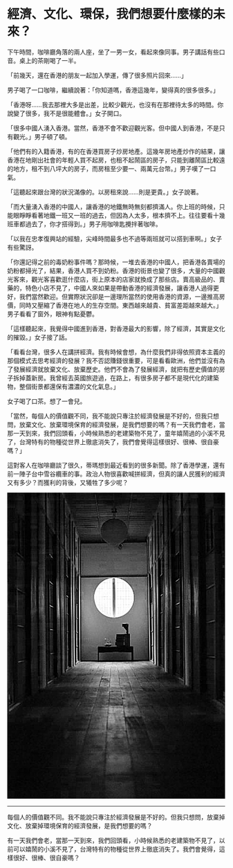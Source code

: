 # 經濟、文化、環保，我們想要什麼樣的未來？

下午時間，咖啡廳角落的兩人座，坐了一男一女，看起來像同事。男子講話有些口音。桌上的茶剛喝了一半。

「前幾天，還在香港的朋友一起加入學運，傳了很多照片回來……」

男子喝了一口咖啡，繼續說著：「你知道嗎，香港這幾年，變得真的很多很多。」

「香港呀……我去那裡大多是出差，比較少觀光，也沒有在那裡待太多的時間。你說變了很多，我不是很能體會。」女子開口。

「很多中國人湧入香港。當然，香港不會不歡迎觀光客。但中國人到香港，不是只有觀光。」男子頓了頓。

「他們有的入籍香港，有的在香港買房子炒房地產。這幾年房地產炒作的結果，讓香港在地剛出社會的年輕人買不起房，也租不起鬧區的房子，只能到離鬧區比較遠的地方，租不到八坪大的房子，而房租至少要一、兩萬元台幣。」男子嘆了一口氣。

「這聽起來跟台灣的狀況滿像的。以房租來說……則是更貴。」女子說著。

「而大量湧入香港的中國人，讓香港的地鐵無時無刻都擠滿人。你上班的時候，只能眼睜睜看著地鐵一班又一班的過去，但因為人太多，根本擠不上。往往要看十幾班車都過去了，你才搭得到。」男子用咖啡匙攪拌著咖啡。

「以我在忠孝復興站的經驗，尖峰時間最多也不過等兩班就可以搭到車啊。」女子有些驚訝。

「你還記得之前的毒奶粉事件嗎？那時候，一堆去香港的中國人，把香港各賣場的奶粉都掃光了，結果，香港人買不到奶粉。香港的街景也變了很多，大量的中國觀光客來，觀光客喜歡逛什麼店，街上原本的店家就換成了那些店。賣高級品的、賣藥的，特色小店不見了，中國人來如果是帶動香港的經濟發展，讓香港人過得更好，我們當然歡迎。但實際狀況卻是一邊理所當然的使用香港的資源，一邊推高房價，同時又壓縮了香港在地人的生存空間。東西越來越貴、貧富差距越來越大。」男子看看了窗外，眼神有點憂鬱。

「這樣聽起來，我覺得中國進到香港，對香港最大的影響，除了經濟，其實是文化的摧毀。」女子接了話。

「看看台灣，很多人在講拼經濟。我有時候會想，為什麼我們非得依照資本主義的那個模式去思考經濟的發展？我不否認賺錢很重要，可是看看歐洲，他們並沒有為了發展經濟就放棄文化、放棄歷史。他們不會為了發展經濟，就把有歷史價值的房子拆掉蓋新房。我曾經去英國旅遊過，在路上，有很多房子都不是現代化的建築物，整個街景都還保有濃濃的文化氣息。」

女子喝了口茶。想了一會兒。

「當然，每個人的價值觀不同，我不能說只專注於經濟發展是不好的，但我只想問，放棄文化、放棄環境保育的經濟發展，是我們想要的嗎？有一天我們會老，當那一天到來，我們回頭看，小時候熟悉的老建築物不見了，童年嬉鬧過的小溪不見了，台灣特有的物種從世界上徹底消失了，我們會覺得這樣很好、很棒、很自豪嗎？」

這對客人在咖啡廳談了很久，蒂瑪想到最近看到的很多新聞。除了香港學運，還有前一陣子台中雪谷纜車的事。政治人物很喜歡喊拼經濟，但真的讓人民獲利的經濟又有多少？而獲利的背後，又犧牲了多少呢？

![經濟、文化、環保....我們想要什麼樣的未來？](22-0.jpg "經濟、文化、環保....我們想要什麼樣的未來？")

-----

每個人的價值觀不同。我不能說只專注於經濟發展是不好的。但我只想問，放棄掉文化、放棄掉環境保育的經濟發展，是我們想要的嗎？

有一天我們會老，當那一天到來，我們回頭看，小時候熟悉的老建築物不見了，以前可以嬉鬧的小溪不見了，台灣特有的物種從世界上徹底消失了。我們會覺得，這樣很好、很棒、很自豪嗎？
